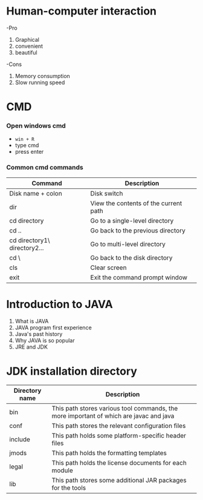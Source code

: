 # Human-computer interaction

-Pro
1. Graphical
2. convenient
3. beautiful

-Cons
1. Memory consumption
2. Slow running speed

# CMD
### Open windows cmd
- `win + R`
- type cmd
- press enter

### Common cmd commands

| Command | Description |
| ----------- | ----------- |
| Disk name + colon | Disk switch |
| dir | View the contents of the current path |
| cd directory | Go to a single-level directory |
| cd .. | Go back to the previous directory |
| cd directory1\ directory2\... | Go to multi-level directory |
| cd \ | Go back to the disk directory |
| cls | Clear screen |
| exit | Exit the command prompt window |

# Introduction to JAVA
1. What is JAVA
2. JAVA program first experience
3. Java's past history
4. Why JAVA is so popular
5. JRE and JDK

# JDK installation directory
| Directory name | Description |
| ----------- | ----------- |
| bin | This path stores various tool commands, the more important of which are javac and java |
| conf | This path stores the relevant configuration files |
| include | This path holds some platform-specific header files |
| jmods | This path holds the formatting templates |
| legal | This path holds the license documents for each module |
| lib | This path stores some additional JAR packages for the tools |
